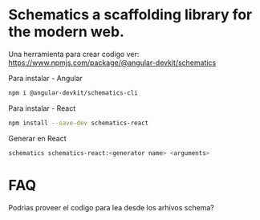 # Schematics a scaffolding library for the modern web.
Una herramienta para crear codigo
ver: https://www.npmjs.com/package/@angular-devkit/schematics

Para instalar - Angular
```bash
npm i @angular-devkit/schematics-cli
```

Para instalar - React
```bash
npm install --save-dev schematics-react
```

Generar en React
```bash
schematics schematics-react:<generator name> <arguments>
```

# FAQ
Podrias proveer el codigo para lea desde los arhivos schema?
